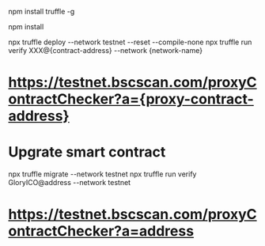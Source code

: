 npm install truffle -g

npm install

npx truffle deploy --network testnet --reset --compile-none
npx truffle run verify XXX@{contract-address} --network {network-name}
# https://testnet.bscscan.com/proxyContractChecker?a={proxy-contract-address}

# Upgrate smart contract
npx truffle migrate --network testnet
npx truffle run verify  GloryICO@address --network testnet
# https://testnet.bscscan.com/proxyContractChecker?a=address